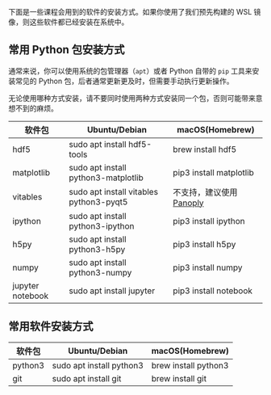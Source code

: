 下面是一些课程会用到的软件的安装方式。如果你使用了我们预先构建的 WSL 镜像，则这些软件都已经安装在系统中。

## 常用 Python 包安装方式

通常来说，你可以使用系统的包管理器（`apt`）或者 Python 自带的 `pip` 工具来安装常见的 Python 包，后者通常更新更及时，但需要手动执行更新操作。

无论使用哪种方式安装，请不要同时使用两种方式安装同一个包，否则可能带来意想不到的麻烦。

| 软件包           | Ubuntu/Debian                           | macOS(Homebrew)                                              |
| ---------------- | --------------------------------------- | ------------------------------------------------------------ |
| hdf5             | sudo apt install hdf5-tools             | brew install hdf5                                            |
| matplotlib       | sudo apt install python3-matplotlib     | pip3 install matplotlib                                      |
| vitables         | sudo apt install vitables python3-pyqt5 | 不支持，建议使用 [Panoply](https://www.giss.nasa.gov/tools/panoply/download/) |
| ipython          | sudo apt install python3-ipython        | pip3 install ipython                                         |
| h5py             | sudo apt install python3-h5py           | pip3 install h5py                                            |
| numpy            | sudo apt install python3-numpy          | pip3 install numpy                                           |
| jupyter notebook | sudo apt install jupyter                | pip3 install notebook                                        |

## 常用软件安装方式

| 软件包  | Ubuntu/Debian            | macOS(Homebrew)      |
| ------- | ------------------------ | -------------------- |
| python3 | sudo apt install python3 | brew install python3 |
| git     | sudo apt install git     | brew install git     |


